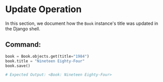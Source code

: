 # Update Operation

In this section, we document how the `Book` instance's title was updated in the Django shell.

## Command:

```python
book = Book.objects.get(title="1984")
book.title = "Nineteen Eighty-Four"
book.save()

# Expected Output: <Book: Nineteen Eighty-Four>
